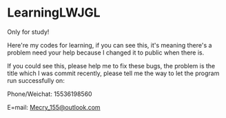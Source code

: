 # LearningLWJGL
Only for study!

Here're my codes for learning, if you can see this, it's meaning there's a problem need your help because I changed it to public when there is. 

If you could see this, please help me to fix these bugs, the problem is the title which I was commit recently, please tell me the way to let the program run successfully on:


Phone/Weichat: 15536198560

E=mail: Mecry_155@outlook.com
